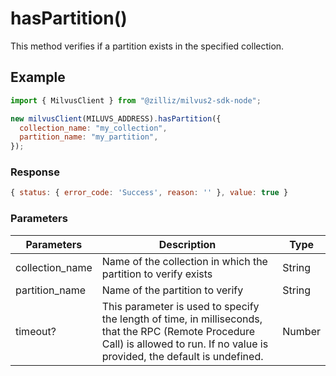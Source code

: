 # hasPartition()

This method verifies if a partition exists in the specified collection.

## Example

```javascript
import { MilvusClient } from "@zilliz/milvus2-sdk-node";

new milvusClient(MILUVS_ADDRESS).hasPartition({
  collection_name: "my_collection",
  partition_name: "my_partition",
});
```

### Response

```javascript
{ status: { error_code: 'Success', reason: '' }, value: true }
```

### Parameters

| Parameters      | Description                                                                                                                                                                       | Type   |
| --------------- | --------------------------------------------------------------------------------------------------------------------------------------------------------------------------------- | ------ |
| collection_name | Name of the collection in which the partition to verify exists                                                                                                                    | String |
| partition_name  | Name of the partition to verify                                                                                                                                                   | String |
| timeout?        | This parameter is used to specify the length of time, in milliseconds, that the RPC (Remote Procedure Call) is allowed to run. If no value is provided, the default is undefined. | Number |
